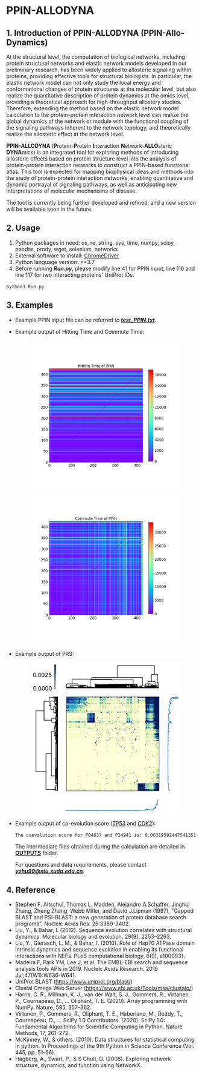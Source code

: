 # PPIN-ALLODYNA
## 1. Introduction of PPIN-ALLODYNA (PPIN-Allo-Dynamics)

At the structural level, the computation of biological networks, including protein structural networks and elastic network models developed in our preliminary research, has been widely applied to allosteric signaling within proteins, providing effective tools for structural biologists. In particular, the elastic network model can not only study the local energy and conformational changes of protein structures at the molecular level, but also realize the quantitative description of protein dynamics at the omics level, providing a theoretical approach for high-throughput allostery studies. Therefore, extending the method based on the elastic network model calculation to the protein-protein interaction network level can realize the global dynamics of the network or module with the functional coupling of the signaling pathways inherent to the network topology, and theoretically realize the allosteric effect at the network level.
  
**PPIN-ALLODYNA** (**P**rotein-**P**rotein **I**nteraction **N**etwork-**ALLO**steric **DYNA**mics) is an integrated tool for exploring methods of introducing allosteric effects based on protein structure level into the analysis of protein-protein interaction networks to construct a PPIN-based functional atlas. This tool is expected for mapping biophysical ideas and methods into the study of protein-protein interaction networks, enabling quantitative and dynamic portrayal of signaling pathways, as well as anticipating new interpretations of molecular mechanisms of disease.
  
The tool is currently being further developed and refined, and a new version will be available soon in the future.

## 2. Usage
  1) Python packages in need: os, re, string, sys, time, numpy, scipy, pandas, prody, wget, selenium, networkx
  2) External software to install: [ChromeDriver](https://sites.google.com/a/chromium.org/chromedriver/home)
  3) Python language version: >=3.7
  4) Before running ***Run.py***, please modify line 41 for PPIN input, line 116 and line 117 for two interacting proteins' UniProt IDs.
  ```
  python3 Run.py
  ```

## 3. Examples

- Example PPIN input file can be referred to [***test_PPIN.txt***](https://github.com/JudeYu99/PPIN-ALLODYNA/blob/main/test_PPIN.txt).

- Example output of Hitting Time and Commute Time:  
  <div align=center>
  <img src="https://github.com/JudeYu99/PPIN-ALLODYNA/blob/main/OUTPUTS/hit.png" width="400" height="400"><img src="https://github.com/JudeYu99/PPIN-ALLODYNA/blob/main/OUTPUTS/commute.png" width="400" height="400">
  </div>
  
- Example output of PRS:  
  <div align=center>
  <img src="https://github.com/JudeYu99/PPIN-ALLODYNA/blob/main/OUTPUTS/prs_heatmap.png" width="400" height="400"/>
  </div>

- Example output of co-evolution score ([TP53](https://www.uniprot.org/uniprot/P04637) and [CDK2](https://www.uniprot.org/uniprot/P24941)):  
  ```
  The coevolution score for P04637 and P24941 is: 0.06319592447541351
  ```
  The intermediate files obtained during the calculation are detailed in [**OUTPUTS**](https://github.com/JudeYu99/PPIN-ALLODYNA/tree/main/OUTPUTS) folder.
  
  For questions and data requirements, please contact ***yzhu99@stu.suda.edu.cn***.

  
## 4. Reference
- Stephen F. Altschul, Thomas L. Madden, Alejandro A.Schaffer, Jinghui Zhang, Zheng Zhang, Webb Miller, and David J.Lipman (1997), "Gapped BLAST and PSI-BLAST: a new generation of protein database search programs", Nucleic Acids Res. 25:3389-3402.
- Liu, Y., & Bahar, I. (2012). Sequence evolution correlates with structural dynamics. Molecular biology and evolution, 29(9), 2253–2263.
- Liu, Y., Gierasch, L. M., & Bahar, I. (2010). Role of Hsp70 ATPase domain intrinsic dynamics and sequence evolution in enabling its functional interactions with NEFs. PLoS computational biology, 6(9), e1000931.
- Madeira F, Park YM, Lee J, et al. The EMBL-EBI search and sequence analysis tools APIs in 2019. Nucleic Acids Research. 2019 Jul;47(W1):W636-W641. 
- UniProt BLAST (https://www.uniprot.org/blast/)
- Clustal Omega Web Server (https://www.ebi.ac.uk/Tools/msa/clustalo/)
- Harris, C. R., Millman, K. J., van der Walt, S. J., Gommers, R., Virtanen, P., Cournapeau, D., … Oliphant, T. E. (2020). Array programming with NumPy. Nature, 585, 357–362.
- Virtanen, P., Gommers, R., Oliphant, T. E., Haberland, M., Reddy, T., Cournapeau, D., … SciPy 1.0 Contributors. (2020). SciPy 1.0: Fundamental Algorithms for Scientific Computing in Python. Nature Methods, 17, 261–272. 
- McKinney, W., & others. (2010). Data structures for statistical computing in python. In Proceedings of the 9th Python in Science Conference (Vol. 445, pp. 51–56).
- Hagberg, A., Swart, P., & S Chult, D. (2008). Exploring network structure, dynamics, and function using NetworkX.
